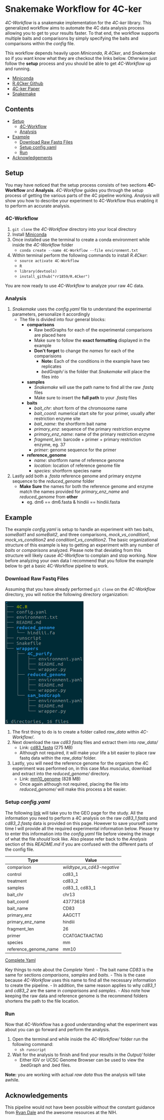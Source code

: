 # Snakemake Workflow for 4C-ker

*4C-Workflow* is a snakemake implementation for the *4C-ker* library.
This generalized workflow aims to automate the 4C data analysis process allowing
you to get to your results faster. To that end, the workflow supports multiple 
baits and comparisons by simply specifying the baits and comparisons within the 
*config* file.

This workflow depends heavily upon *Miniconda*, *R.4Cker*, and *Snakemake* so if you
want know what they are checkout the links below. Otherwise just follow the **setup**
process and you should be able to get *4C-Workflow* up and running.

* [Miniconda](http://conda.pydata.org/miniconda.html)
* [R.4Cker Github](https://github.com/rr1859/R.4Cker)
* [4C-ker Paper](http://journals.plos.org/ploscompbiol/article?id=10.1371%2Fjournal.pcbi.1004780)
* [Snakemake](https://bitbucket.org/snakemake/snakemake/wiki/Home)

## Contents
- [Setup](#setup)
  - [4C-Workflow](#4c-workflow)
  - [Analysis](#analysis)
- [Example](#example)
  - [Download Raw Fastq Files](#downloadrawfastqfiles)
  - [Setup config.yaml](#setupconfig.yaml)
  - [Run](#run)
- [Acknowledgements](#acknowledgements)

## Setup

You may have noticed that the setup process consists of two sections 
**4C-Workflow** and **Analysis**. *4C-Workflow* guides you through the setup
process of getting the various parts of the 4C pipeline working. *Analysis* 
will show you how to describe your experiment to 4C-Workflow thus enabling it 
to perform an accurate analysis. 

### 4C-Workflow

1. `git clone` the *4C-Workflow* directory into your local directory
2. Install [Miniconda](http://conda.pydata.org/miniconda.html)
3. Once installed use the terminal to create a conda environment while inside 
   the *4C-Workflow* folder
   - `conda create --name 4C-Workflow --file environment.txt`
4. Within terminal perform the following commands to install *R.4Cker*:
   - `source activate 4C-Workflow`
   - `R`
   - `library(devtools)`
   - `install_github("rr1859/R.4Cker")`

You are now ready to use *4C-Workflow* to analyze your raw 4C data.

### Analysis

1. *Snakemake* uses the *config.yaml* file to understand the experimental 
   parameters, personalize it accordingly
   - The file is divided into four general blocks:
	 - **comparisons**
	   - Raw bedGraphs for each of the experimental comparisons are placed here
	    - Make sure to follow the **exact formatting** displayed in the example
	    - **Don't forget** to change the *names* for each of the comparisions
		  - **Note:** Each of the conditions in the example have two replicates
		  - *bedGraph/* is the folder that *Snakemake* will place the files into
	 - **samples**
	   - *Snakemake* will use the path name to find all the raw *.fastq* files
	   - Make sure to insert the **full path** to your *.fastq* files
	 - **baits**
	     - *bait_chr*: short form of the chromosome name
	     - *bait_coord*: numerical start site for your primer, usually after 
		   restriction enzyme site
	     - *bait_name*: the shortform bait name
	     - *primary_enz*: sequence of the primary restriction enzyme
		 - *primary_enz_name*: name of the primary restriction enzyme
	     - *fragment_len*: barcode + primer + primary restriction enzyme, eg. 37
	     - *primer*: genome sequence for the primer
	 - **reference_genome**
	    - *name*: shortform name of reference genome
	    - *location*: location of reference genome file
		 - *species*: shortform species name
2. Lastly add both a *.fasta* reference genome and primary enzyme sequence to 
   the *reduced_genome* folder
   - **Make Sure** the names for both the reference genome and enzyme match the 
	 names provided for *primary_enz_name* and *reduced_genome* from **other**
	 - eg. dm6 == dm6.fasta & hindiii == hindiii.fasta
	 
## Example

The example *config.yaml* is setup to handle an experiment with two baits,
*someBait1* and *someBait2*, and three comparisons, *mock_vs_condition1*, 
*mock_vs_condition2* and *condition1_vs_condition2*. The basic organizational
structure of this example is key to getting an experiment with any number of 
*baits* or *comparisons* analyzed. Please note that deviating from this
structure will likely cause *4C-Workflow* to complain and stop working. Now 
before analyzing your own data I recommend that you follow the example below 
to get a basic 4C-Workflow pipeline to work. 

### Download Raw Fastq Files

Assuming that you have already performed `git clone` on the *4C-Workflow*
directory, you will notice the following directory organization: 

![Initial Directory Overview](https://github.com/MediciPrime/Repository-Images/blob/master/initial_dir_overview.png)

1. The first thing to do is to create a folder called *raw_data* within 
   *4C-Workflow/*. 
2. Next download the raw *cd83 fastq* files and extract them into *raw_data/*
   - Link: [cd83_fastq](https://helix.nih.gov/~radmaneshbs/cd83_fastq.tar.gz)
	 (275 MB)
   - Although not required, it will make your life a bit easier to place raw
	 fastq data within the *raw_data/* folder.
3. Lastly, you will need the reference genome for the organism the 4C experiment
   was performed on, in this case *Mus musculus*, download and extract into the
   *reduced_genome/* directory.
   - Link: [mm10_genome](https://helix.nih.gov/~radmaneshbs/mm10_fasta.tar.gz)
	 (828 MB)
   - Once again although not required, placing the file into *reduced_genome/* 
	 will make this process a bit easier.

### Setup *config.yaml*

The following [link](http://www.ncbi.nlm.nih.gov/geo/query/acc.cgi?acc=GSM2055604)
will take you to the GEO page for the study. All the information you need to
perform a 4C analysis on the raw *cd83_1.fastq* and *cd83_2.fastq* data is
provided on this page. However to save yourself some time I will provide all the
required experimental information below. Please try to enter this information
into the *config.yaml* file before viewing the image of what the file *should* 
look like. Also please refer back to the *Analysis* section of this *README.md* 
if you are confused with the different parts of the config file. 

Type | Value
-----|------
comparison | *wildtype_vs_cd43-negative*
control | cd83_1
treatment | cd83_2
samples | cd83_1, cd83_1
bait_chr | chr13
bait_coord | 43773618
bait_name | CD83
primary_enz | AAGCTT
primary_enz_name | hindiii
fragment_len | 26
primer | CCATGACTAACTAG
species | mm
reference_genome_name | mm10

[Complete Yaml](https://github.com/MediciPrime/Repository-Images/blob/master/complete_yaml.png)

Key things to note about the *Complete Yaml*:
	- The bait name *CD83* is the same for sections *comparisons*, *samples* and
	  *baits*.
		  - This is the case because *4C-Workflow* uses this name to find all
			the necessary information to create the pipeline.
		  - In addition, the same reason applies to why *cd83_1* and *cd83_2* 
			are the same in *comparisons* and *samples*. 
	- Also note how keeping the raw data and reference genome is the recommend
	  folders shortens the path to the file location.

### Run

Now that 4C-Workflow has a good understanding what the experiment was about you
can go forward and perform the analysis. 

1. Open the terminal and while inside the *4C-Workflow/* folder run the 
   following command:
   - `sh runscript`
2. Wait for the analysis to finish and find your results in the *Output/* folder
   - Either IGV or UCSC Genome Browser can be used to view the .bedGraph and 
	 .bed files.

**Note:** you are working with actual *raw data* thus the analysis will take
awhile.

## Acknowledgements

This pipeline would not have been possible without the constant guidance from 
[Ryan Dale](https://github.com/daler) and the awesome resources at the NIH.
